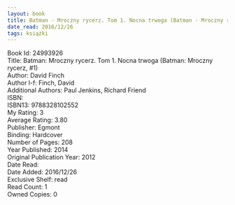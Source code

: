 ```yaml
---
layout: book
title: Batman - Mroczny rycerz. Tom 1. Nocna trwoga (Batman - Mroczny rycerz,  no. 1)
date_read: 2016/12/26
tags: książki
---
```


Book Id: 24993926<br />
Title: Batman: Mroczny rycerz. Tom 1. Nocna trwoga (Batman: Mroczny rycerz, #1)<br />
Author: David Finch<br />
Author l-f: Finch, David<br />
Additional Authors: Paul Jenkins, Richard Friend<br />
ISBN: <br />
ISBN13: 9788328102552<br />
My Rating: 3<br />
Average Rating: 3.80<br />
Publisher: Egmont<br />
Binding: Hardcover<br />
Number of Pages: 208<br />
Year Published: 2014<br />
Original Publication Year: 2012<br />
Date Read: <br />
Date Added: 2016/12/26<br />
Exclusive Shelf: read<br />
Read Count: 1<br />
Owned Copies: 0<br />


